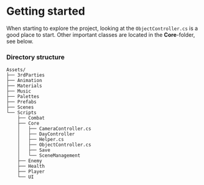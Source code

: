 ﻿# Getting started

When starting to explore the project, looking at the `ObjectController.cs` is a good
place to start. Other important classes are located in the **Core**-folder, see below. 

### Directory structure
```
Assets/
├── 3rdParties
├── Animation
├── Materials
├── Music
├── Palettes
├── Prefabs
├── Scenes
└── Scripts
    ├── Combat
    ├── Core
    │   ├── CameraController.cs
    │   ├── DayController
    │   ├── Helper.cs
    │   ├── ObjectController.cs
    │   ├── Save
    │   └── SceneManagement
    ├── Enemy
    ├── Health
    ├── Player
    └── UI
```


